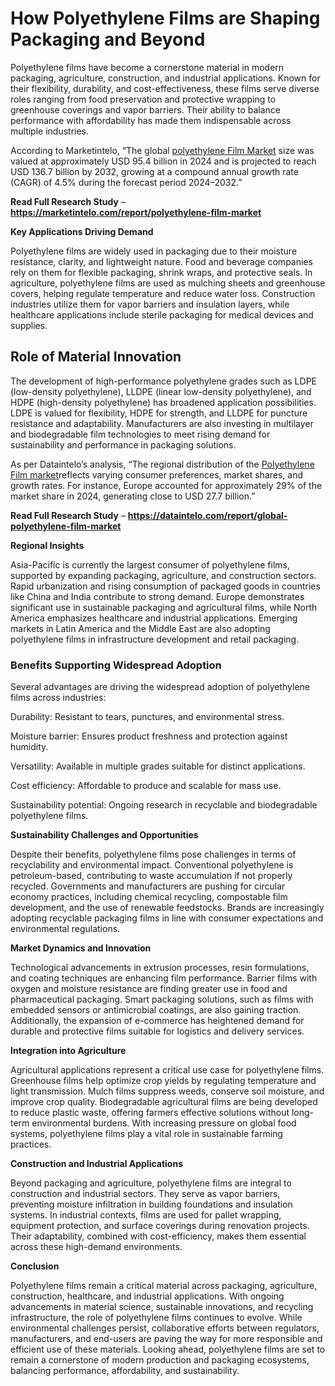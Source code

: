 # How Polyethylene Films are Shaping Packaging and Beyond

Polyethylene films have become a cornerstone material in modern packaging, agriculture, construction, and industrial applications. Known for their flexibility, durability, and cost-effectiveness, these films serve diverse roles ranging from food preservation and protective wrapping to greenhouse coverings and vapor barriers. Their ability to balance performance with affordability has made them indispensable across multiple industries.

According to Marketintelo, “The global [polyethylene Film Market](https://marketintelo.com/report/polyethylene-film-market) size was valued at approximately USD 95.4 billion in 2024 and is projected to reach USD 136.7 billion by 2032, growing at a compound annual growth rate (CAGR) of 4.5% during the forecast period 2024–2032.”

**Read Full Research Study** – **https://marketintelo.com/report/polyethylene-film-market**

**Key Applications Driving Demand**

Polyethylene films are widely used in packaging due to their moisture resistance, clarity, and lightweight nature. Food and beverage companies rely on them for flexible packaging, shrink wraps, and protective seals. In agriculture, polyethylene films are used as mulching sheets and greenhouse covers, helping regulate temperature and reduce water loss. Construction industries utilize them for vapor barriers and insulation layers, while healthcare applications include sterile packaging for medical devices and supplies.

## Role of Material Innovation

The development of high-performance polyethylene grades such as LDPE (low-density polyethylene), LLDPE (linear low-density polyethylene), and HDPE (high-density polyethylene) has broadened application possibilities. LDPE is valued for flexibility, HDPE for strength, and LLDPE for puncture resistance and adaptability. Manufacturers are also investing in multilayer and biodegradable film technologies to meet rising demand for sustainability and performance in packaging solutions.

As per Dataintelo’s analysis, “The regional distribution of the [Polyethylene Film market](https://dataintelo.com/report/global-polyethylene-film-market)reflects varying consumer preferences, market shares, and growth rates. For instance, Europe accounted for approximately 29% of the market share in 2024, generating close to USD 27.7 billion.”

**Read Full Research Study** – **https://dataintelo.com/report/global-polyethylene-film-market**

**Regional Insights**

Asia-Pacific is currently the largest consumer of polyethylene films, supported by expanding packaging, agriculture, and construction sectors. Rapid urbanization and rising consumption of packaged goods in countries like China and India contribute to strong demand. Europe demonstrates significant use in sustainable packaging and agricultural films, while North America emphasizes healthcare and industrial applications. Emerging markets in Latin America and the Middle East are also adopting polyethylene films in infrastructure development and retail packaging.

### Benefits Supporting Widespread Adoption

Several advantages are driving the widespread adoption of polyethylene films across industries:

Durability: Resistant to tears, punctures, and environmental stress.

Moisture barrier: Ensures product freshness and protection against humidity.

Versatility: Available in multiple grades suitable for distinct applications.

Cost efficiency: Affordable to produce and scalable for mass use.

Sustainability potential: Ongoing research in recyclable and biodegradable polyethylene films.

**Sustainability Challenges and Opportunities**

Despite their benefits, polyethylene films pose challenges in terms of recyclability and environmental impact. Conventional polyethylene is petroleum-based, contributing to waste accumulation if not properly recycled. Governments and manufacturers are pushing for circular economy practices, including chemical recycling, compostable film development, and the use of renewable feedstocks. Brands are increasingly adopting recyclable packaging films in line with consumer expectations and environmental regulations.

**Market Dynamics and Innovation**

Technological advancements in extrusion processes, resin formulations, and coating techniques are enhancing film performance. Barrier films with oxygen and moisture resistance are finding greater use in food and pharmaceutical packaging. Smart packaging solutions, such as films with embedded sensors or antimicrobial coatings, are also gaining traction. Additionally, the expansion of e-commerce has heightened demand for durable and protective films suitable for logistics and delivery services.

**Integration into Agriculture**

Agricultural applications represent a critical use case for polyethylene films. Greenhouse films help optimize crop yields by regulating temperature and light transmission. Mulch films suppress weeds, conserve soil moisture, and improve crop quality. Biodegradable agricultural films are being developed to reduce plastic waste, offering farmers effective solutions without long-term environmental burdens. With increasing pressure on global food systems, polyethylene films play a vital role in sustainable farming practices.

**Construction and Industrial Applications**

Beyond packaging and agriculture, polyethylene films are integral to construction and industrial sectors. They serve as vapor barriers, preventing moisture infiltration in building foundations and insulation systems. In industrial contexts, films are used for pallet wrapping, equipment protection, and surface coverings during renovation projects. Their adaptability, combined with cost-efficiency, makes them essential across these high-demand environments.

**Conclusion**

Polyethylene films remain a critical material across packaging, agriculture, construction, healthcare, and industrial applications. With ongoing advancements in material science, sustainable innovations, and recycling infrastructure, the role of polyethylene films continues to evolve. While environmental challenges persist, collaborative efforts between regulators, manufacturers, and end-users are paving the way for more responsible and efficient use of these materials. Looking ahead, polyethylene films are set to remain a cornerstone of modern production and packaging ecosystems, balancing performance, affordability, and sustainability.
